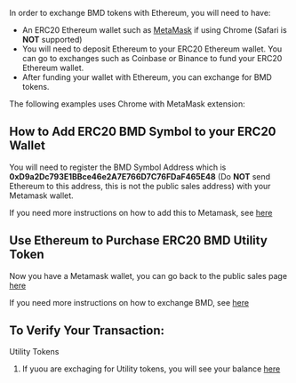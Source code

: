 In order to exchange BMD tokens with Ethereum, you will need to have:

* An ERC20 Ethereum wallet such as [MetaMask](https://github.com/BlockMedical/BlockMedical/blob/master/docs/metamaskdocs/chrome_metamask_installation.md) if using Chrome (Safari is **NOT** supported)
* You will need to deposit Ethereum to your ERC20 Ethereum wallet. You can go to exchanges such as Coinbase or Binance to fund your ERC20 Ethereum wallet.
* After funding your wallet with Ethereum, you can exchange for BMD tokens.

The following examples uses Chrome with MetaMask extension:

## How to Add ERC20 BMD Symbol to your ERC20 Wallet

You will need to register the BMD Symbol Address which is **0xD9a2Dc793E1BBce46e2A7E766D7C76FDaF465E48** (Do **NOT** send Ethereum to this address, this is not the public sales address) with your Metamask wallet.

If you need more instructions on how to add this to Metamask, see [here](https://github.com/BlockMedical/BlockMedical/blob/master/docs/metamaskdocs/add_token_symboles/README.md)

## Use Ethereum to Purchase ERC20 BMD Utility Token

Now you have a Metamask wallet, you can go back to the public sales page [here](https://github.com/BlockMedical/BlockMedical/blob/master/docs/README.md)

If you need more instructions on how to exchange BMD, see [here](https://github.com/BlockMedical/BlockMedical/tree/master/docs/metamaskdocs/exchange_bmds/README.md)

## To Verify Your Transaction:

Utility Tokens
1. If yuou are exchaging for Utility tokens, you will see your balance [here](https://etherscan.io/address/0xafdaa366213f08f1121a528d757c4d4f22dfac29)

